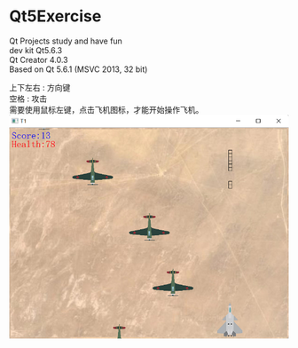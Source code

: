 # Qt5Exercise
Qt Projects study and have fun  
dev kit Qt5.6.3  
Qt Creator 4.0.3  
Based on Qt 5.6.1 (MSVC 2013, 32 bit)  

上下左右 : 方向键  
空格 : 攻击  
需要使用鼠标左键，点击飞机图标，才能开始操作飞机。  
![Image text](https://github.com/zhangyiyong141/Qt5Exercise/blob/main/t1sh.png)
